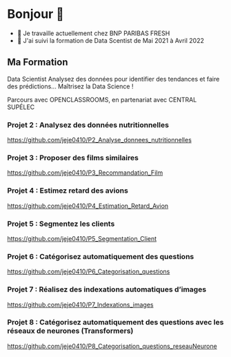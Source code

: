 # Bonjour 👋

- 🔭 Je travaille actuellement chez BNP PARIBAS FRESH
- 🌱 J'ai suivi la formation de Data Scentist de Mai 2021 à Avril 2022

## Ma Formation
Data Scientist
Analysez des données pour identifier des tendances et faire des prédictions... Maîtrisez la Data Science !

Parcours avec OPENCLASSROOMS, en partenariat avec CENTRAL SUP&Eacute;LEC

### Projet 2 : Analysez des données nutritionnelles
https://github.com/jeje0410/P2_Analyse_donnees_nutritionnelles

### Projet 3 : Proposer des films similaires
https://github.com/jeje0410/P3_Recommandation_Film

### Projet 4 : Estimez retard des avions
https://github.com/jeje0410/P4_Estimation_Retard_Avion

### Projet 5 : Segmentez les clients
https://github.com/jeje0410/P5_Segmentation_Client

### Projet 6 : Catégorisez automatiquement des questions
https://github.com/jeje0410/P6_Categorisation_questions

### Projet 7 : Réalisez des indexations automatiques d’images
https://github.com/jeje0410/P7_Indexations_images

### Projet 8 : Catégorisez automatiquement des questions avec les réseaux de neurones (Transformers)
https://github.com/jeje0410/P8_Categorisation_questions_reseauNeurone
